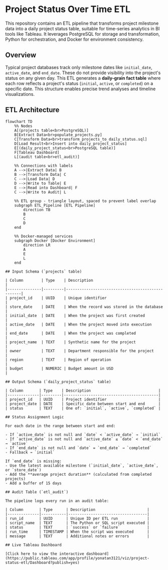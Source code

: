 # Project Status Over Time ETL

This repository contains an ETL pipeline that transforms project milestone data into a daily project status table, suitable for time-series analytics in BI tools like Tableau. It leverages PostgreSQL for storage and transformation, Python for orchestration, and Docker for environment consistency.

## Overview

Typical project databases track only milestone dates like `initial_date`, `active_date`, and `end_date`. These do not provide visibility into the project's status on any given day.
This ETL generates a **daily-grain fact table** where each row reflects a project's status (`initial`, `active`, or `completed`) on a specific date. This structure enables precise trend analyses and timeline visualizations.

## ETL Architecture

```mermaid
flowchart TD
    %% Nodes
    A[(projects table<br>PostgreSQL)] 
    B[Extract Data<br>populate_projects.py]
    C[Transform Data<br>transform_projects_to_daily_status.sql]
    D[Load Result<br>Insert into daily_project_status]
    E[(daily_project_status<br>PostgreSQL table)]
    F[Tableau Dashboard]
    L[(audit table<br>etl_audit)]

    %% Connections with labels
    A -->|Extract Data| B
    B -->|Transform Data| C
    C -->|Load Data| D
    D -->|Write to Table| E
    E -->|Read into Dashboard| F
    C -->|Write to Audit| L

    %% ETL group - triangle layout, spaced to prevent label overlap
    subgraph ETL_Pipeline [ETL Pipeline]
        direction TB
        B
        C
        D
    end

    %% Docker-managed services
    subgraph Docker [Docker Environment]
        direction LR
        A
        E
        L
    end

## Input Schema (`projects` table)

| Column        | Type    | Description                                      |
|---------------|---------|--------------------------------------------------|
| project_id    | UUID    | Unique identifier                                |
| store_date    | DATE    | When the record was stored in the database       |
| initial_date  | DATE    | When the project was first created               |
| active_date   | DATE    | When the project moved into execution            |
| end_date      | DATE    | When the project was completed                   |
| project_name  | TEXT    | Synthetic name for the project                   |
| owner         | TEXT    | Department responsible for the project           |
| region        | TEXT    | Region of operation                              |
| budget        | NUMERIC | Budget amount in USD                             |

## Output Schema (`daily_project_status` table)

| Column       | Type    | Description                              |
|--------------|---------|------------------------------------------|
| project_id   | UUID    | Project identifier                       |
| project_date | DATE    | Specific date between start and end      |
| status       | TEXT    | One of: `initial`, `active`, `completed` |

## Status Assignment Logic

For each date in the range between start and end:

- If `active_date` is not null and `date` < `active_date` → `initial`
- If `active_date` is not null and `active_date` ≤ `date` < `end_date` → `active`
- If `end_date` is not null and `date` = `end_date` → `completed`
- Fallback → `initial`

If `end_date` is missing:
- Use the latest available milestone (`initial_date`, `active_date`, or `store_date`)
- Add the **average project duration** (calculated from completed projects)
- Add a buffer of 15 days

## Audit Table (`etl_audit`)

The pipeline logs every run in an audit table:

| Column       | Type      | Description                       |
|--------------|-----------|-----------------------------------|
| run_id       | UUID      | Unique ID per ETL run             |
| script_name  | TEXT      | The Python or SQL script executed |
| status       | TEXT      | `success` or `failure`            |
| run_time     | TIMESTAMP | When the script was executed      |
| message      | TEXT      | Additional notes or errors        |

## Live Tableau Dashboard

[Click here to view the interactive dashboard](https://public.tableau.com/app/profile/yonatan3121/viz/project-status-etl/Dashboard?publish=yes)    
